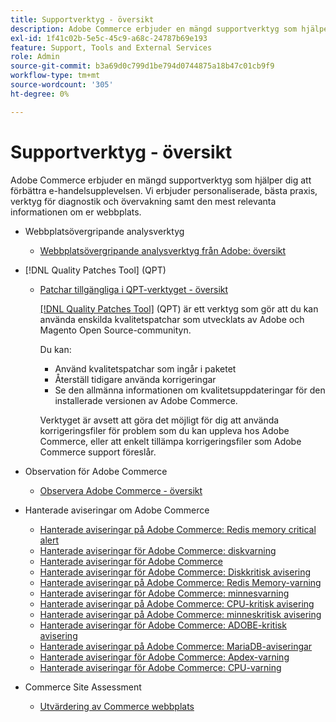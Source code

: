 ```yaml
---
title: Supportverktyg - översikt
description: Adobe Commerce erbjuder en mängd supportverktyg som hjälper dig att förbättra e-handelsupplevelsen. Vi erbjuder personaliserade, bästa praxis, verktyg för diagnostik och övervakning samt den mest relevanta informationen om er webbplats.
exl-id: 1f41c02b-5e5c-45c9-a68c-24787b69e193
feature: Support, Tools and External Services
role: Admin
source-git-commit: b3a69d0c799d1be794d0744875a18b47c01cb9f9
workflow-type: tm+mt
source-wordcount: '305'
ht-degree: 0%

---
```


# Supportverktyg - översikt

Adobe Commerce erbjuder en mängd supportverktyg som hjälper dig att förbättra e-handelsupplevelsen. Vi erbjuder personaliserade, bästa praxis, verktyg för diagnostik och övervakning samt den mest relevanta informationen om er webbplats.

* Webbplatsövergripande analysverktyg

   * [Webbplatsövergripande analysverktyg från Adobe: översikt](https://experienceleague.adobe.com/sv/docs/commerce-operations/tools/site-wide-analysis-tool/intro)

* [!DNL Quality Patches Tool] (QPT)

   * [Patchar tillgängliga i QPT-verktyget - översikt](https://experienceleague.adobe.com/sv/docs/commerce-operations/tools/quality-patches-tool/patches-available-in-qpt/patches-available-in-qpt-tool-overview)

     [[!DNL Quality Patches Tool]](https://github.com/magento/quality-patches) (QPT) är ett verktyg som gör att du kan använda enskilda kvalitetspatchar som utvecklats av Adobe och Magento Open Source-communityn.

     Du kan:

      * Använd kvalitetspatchar som ingår i paketet
      * Återställ tidigare använda korrigeringar
      * Se den allmänna informationen om kvalitetsuppdateringar för den installerade versionen av Adobe Commerce.

     Verktyget är avsett att göra det möjligt för dig att använda korrigeringsfiler för problem som du kan uppleva hos Adobe Commerce, eller att enkelt tillämpa korrigeringsfiler som Adobe Commerce support föreslår.

* Observation för Adobe Commerce

   * [Observera Adobe Commerce - översikt](https://experienceleague.adobe.com/sv/docs/commerce-operations/tools/observation-for-adobe-commerce/intro)

* Hanterade aviseringar om Adobe Commerce
   * [Hanterade aviseringar på Adobe Commerce: Redis memory critical alert](https://experienceleague.adobe.com/sv/docs/commerce-operations/tools/managed-alerts-for-adobe-commerce/managed-alerts-on-magento-commerce-redis-memory-critical-alert)
   * [Hanterade aviseringar för Adobe Commerce: diskvarning](https://experienceleague.adobe.com/sv/docs/commerce-operations/tools/managed-alerts-for-adobe-commerce/managed-alerts-for-magento-commerce-disk-warning-alert)
   * [Hanterade aviseringar för Adobe Commerce](https://experienceleague.adobe.com/sv/docs/commerce-operations/tools/managed-alerts-for-adobe-commerce/managed-alerts-for-magento-commerce)
   * [Hanterade aviseringar för Adobe Commerce: Diskkritisk avisering](https://experienceleague.adobe.com/sv/docs/commerce-operations/tools/managed-alerts-for-adobe-commerce/managed-alerts-for-magento-commerce-disk-critical-alert)
   * [Hanterade aviseringar på Adobe Commerce: Redis Memory-varning](https://experienceleague.adobe.com/sv/docs/commerce-operations/tools/managed-alerts-for-adobe-commerce/managed-alerts-on-magento-commerce-redis-memory-warning-alert)
   * [Hanterade aviseringar för Adobe Commerce: minnesvarning](https://experienceleague.adobe.com/sv/docs/commerce-operations/tools/managed-alerts-for-adobe-commerce/managed-alerts-for-magento-commerce-memory-warning-alert)
   * [Hanterade aviseringar på Adobe Commerce: CPU-kritisk avisering](https://experienceleague.adobe.com/sv/docs/commerce-operations/tools/managed-alerts-for-adobe-commerce/managed-alerts-on-magento-commerce-cpu-critical-alert)
   * [Hanterade aviseringar på Adobe Commerce: minneskritisk avisering](https://experienceleague.adobe.com/sv/docs/commerce-operations/tools/managed-alerts-for-adobe-commerce/managed-alerts-on-magento-commerce-memory-critical-alert)
   * [Hanterade aviseringar för Adobe Commerce: ADOBE-kritisk avisering](https://experienceleague.adobe.com/sv/docs/commerce-operations/tools/managed-alerts-for-adobe-commerce/managed-alerts-for-magento-commerce-apdex-critical-alert)
   * [Hanterade aviseringar på Adobe Commerce: MariaDB-aviseringar](https://experienceleague.adobe.com/sv/docs/commerce-operations/tools/managed-alerts-for-adobe-commerce/managed-alerts-on-magento-commerce-mariadb-alerts)
   * [Hanterade aviseringar för Adobe Commerce: Apdex-varning](https://experienceleague.adobe.com/sv/docs/commerce-operations/tools/managed-alerts-for-adobe-commerce/managed-alerts-for-magento-commerce-apdex-warning-alert)
   * [Hanterade aviseringar för Adobe Commerce: CPU-varning](https://experienceleague.adobe.com/sv/docs/commerce-operations/tools/managed-alerts-for-adobe-commerce/managed-alerts-for-magento-commerce-cpu-warning-alert)
* Commerce Site Assessment
   * [Utvärdering av Commerce webbplats](https://experienceleague.adobe.com/tools/commerce-site-assessment/index.html?lang=sv-SE)
